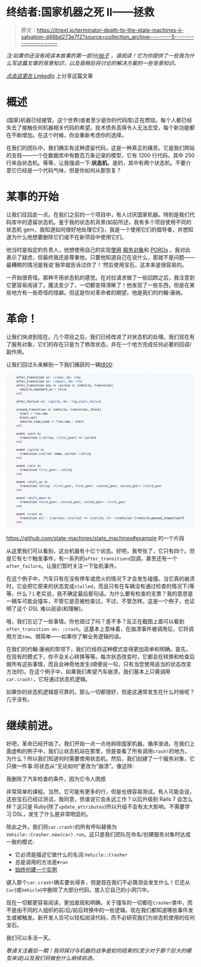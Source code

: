 # 终结者:国家机器之死 II——拯救

> 原文：<https://itnext.io/terminator-death-to-the-state-machines-ii-salvation-d46bd273e7f2?source=collection_archive---------5----------------------->

*注:如果你还没有阅读本故事的第一部分*[*/帖子*](/terminator-death-to-the-state-machines-i-rise-of-the-machines-33a643f48a6d) *，请阅读！它为你提供了一些我为什么写这篇文章的背景知识，以及我稍后将讨论的解决方案的一些背景知识。*

[*点击这里在 LinkedIn*](https://www.linkedin.com/cws/share?url=https%3A%2F%2Fitnext.io%2Fterminator-death-to-the-state-machines-ii-salvation-d46bd273e7f2) 上分享这篇文章

# 概述

(国家)机器已经接管。这个世界(或者至少是你的代码库)正在燃烧。每个人都已经失去了接触任何机器相关代码的希望。技术债务高得令人无法忍受，每个新功能都在不断增加。在这个时候，你会重新考虑你的选择。

在我们的团队中，我们确实有这种遗留代码，这是一种真正的痛苦。它是我们网站的支柱——一个在数据库中有数百万条记录的模型，它有 1200 行代码。其中 250 行来自状态机。等等，让我强调一下:**状态机**。是的，其中有两个状态机。不要介意它已经是一个代码气味，但是你如何从那恢复？

# 某事的开始

让我们往回走一点。在我们之前的一个项目中，有人讨厌国家机器。特别是我们代码库中的遗留状态机。鉴于我的状态机背景(如前所述，我有多个项目使用不同的状态机 gem，我知道如何很好地处理它们)，我是一个使用它们的倡导者，并想知道为什么他想要删除它们或不在新项目中使用它们。

他当时是指定的负责人，他想使用自己的实现[使用](https://medium.com/selleo/essential-rubyonrails-patterns-part-1-service-objects-1af9f9573ca1) [服务对象](https://hackernoon.com/service-objects-in-ruby-on-rails-and-you-79ca8a1c946e)和 [POROs](http://codesthq.com/blog/2015/hi-im-poro.html) 。我对此表示了疑虑，但最终我还是尊重他，只要他知道自己在说什么，那就不是问题——最糟糕的情况是我说‘我早就告诉过你了！’然后使用宝石，这本来是很容易的。

一开始很奇怪。那种不用状态机的感觉。在对拉请求做了一些回顾之后，我注意到它更容易阅读了。魔法变少了，一切都变得清晰了！他发现了一些东西，但是在某些地方有一些奇怪的怪癖。但这是你对革命者的期望。他是我们的约翰·康纳。

# 革命！

让我们快进到现在。几个项目之后，我们已经改进了对状态机的处理。我们现在有了服务对象，它们的存在只是为了修改状态，并在一个地方完成任何必要的回调/副作用。

让我们回过头来解剖一下我们捕获的一辆[t800](https://en.wikipedia.org/wiki/Terminator_(character)):

![](img/372dcac27219f92a44b278c943966919.png)

https://github.com/state-machines/state_machines#example 的一个片段

从这里我们可以看到，这台机器有十亿个状态。好吧，我夸张了，它只有四个。但是它有七个触发事件，有一系列的`after_transitions`回调，甚至还有一个`after_failure`。让我们暂时关注一下坠机事件。

在这个例子中，汽车只有在没有停车或熄火的情况下才会发生碰撞。当它真的崩溃时，它会把它原来的状态变成`stalled`，而且只有在车辆没有通过检查的情况下(等等，什么？).老实说，我不确定最后那句话。为什么要有检查的支票？我的意思是一辆车可能会撞车，不管它是否被检查过。不过，不管怎样。这是一个例子，也证明了这个 DSL 难以阅读(和理解)。

哦，我们忘记了一些事情。你也错过了吗？差不多？反正在截图上面可以看到`after_transition on: :crash`。这基本上意味着，在崩溃事件被调用后，它将调用方法`tow`。很简单——如果你了解业务逻辑的话。

在我们的约翰·康纳的带领下，我们已经将这种模式变得更加简单和明确。首先，在现有的模式下，你不会关心转换等等。每次状态改变时，它都会在转换和检查后做所有这些事情，而且会神奇地发生(顺便说一句，只有当您使用适当的状态改变方法时)。在这个例子中，如果我们希望汽车崩溃，我们基本上只需调用`car.crash!`，它将通过状态机逻辑。

如果你的状态机逻辑是可靠的，那么一切都很好，但是这通常发生在什么时候呢？几乎没有。

# 继续前进。

好吧，革命已经开始了。我们开始一点一点地拆除国家机器。循序渐进。在我们上面虚构的例子中，我们让状态机站在那里，但是查看了所有调用`crash!`的地方。为什么？所以我们知道何时需要使用状态机。然后，我们创建了一个服务对象，它只做一件事:将状态从“无论如何”更改为“崩溃”。像这样:

我删除了汽车检查的条件，因为它令人困惑

非常简单的课程。当然，它可能有更多的行，但是也很容易测试。有人可能会说，这些宝石已经过测试，我同意，但谁说它会永远工作？以后升级到 Rails 7 会怎么样？这只是 Ruby(除了`update_attributes`)所以升级不会有太大影响。不需要学习 DSL，发生了什么是非常明显的。

除此之外，我们将`car.crash!`的所有呼叫替换为`Vehicle::Crasher.new(car).run`。这只是我们团队在命名/创建服务对象时达成一致的模式:

*   它必须是描述它做什么的名词:`Vehicle::Crasher`
*   总是调用的方法是`#run`
*   [始终创建一个实例](https://codeclimate.com/blog/why-ruby-class-methods-resist-refactoring/)

键入那个`car.crash!`确实要长得多，但是现在我们不必猜测会发生什么！它还从`Car`(或`Vehicle`)中删除了大部分代码，放入它自己的小洞穴中。

现在一切都更容易阅读，更加直观和明确。关于撞车的一切都在`Crasher`类中，而不是由不同的人组织的前/后/前后转换中的一些逻辑。现在我们都知道哪些事件发生或被触发。新开发人员可以轻松阅读代码，而不必研究我们为状态机使用的任何宝石。

我们可以多活一天。

*敬请关注最后一期！我将探讨与机器的战争是如何结束的(至少对于那个巨大的模型来说)以及我们将做些什么继续前进。*